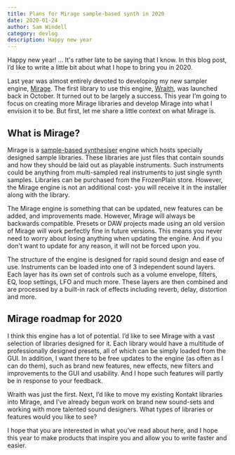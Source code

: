 ```yaml
---
title: Plans for Mirage sample-based synth in 2020
date: 2020-01-24
author: Sam Windell
category: devlog
description: Happy new year
---
```

Happy new year! ... It's rather late to be saying that I know. In this blog post, I’d like to write a little bit about what I hope to bring you in 2020.

Last year was almost entirely devoted to developing my new sampler engine, [Mirage](https://frozenplain.com/mirage/). The first library to use this engine, [Wraith](https://frozenplain.com/product/wraith/), was launched back in October. It turned out to be largely a success. This year I’m going to focus on creating more Mirage libraries and develop Mirage into what I envision it to be. But first, let me share a little context on what Mirage is.

## What is Mirage?

Mirage is a [sample-based synthesiser](https://en.wikipedia.org/wiki/Sample-based_synthesis) engine which hosts specially designed sample libraries. These libraries are just files that contain sounds and how they should be laid out as playable instruments. Such instruments could be anything from multi-sampled real instruments to just single synth samples. Libraries can be purchased from the FrozenPlain store. However, the Mirage engine is not an additional cost- you will receive it in the installer along with the library.

The Mirage engine is something that can be updated, new features can be added, and improvements made. However, Mirage will always be backwards compatible. Presets or DAW projects made using an old version of Mirage will work perfectly fine in future versions. This means you never need to worry about losing anything when updating the engine. And if you don't want to update for any reason, it will not be forced upon you.

The structure of the engine is designed for rapid sound design and ease of use. Instruments can be loaded into one of 3 independent sound layers. Each layer has its own set of controls such as a volume envelope, filters, EQ, loop settings, LFO and much more. These layers are then combined and are processed by a built-in rack of effects including reverb, delay, distortion and more.

## Mirage roadmap for 2020

I think this engine has a lot of potential. I’d like to see Mirage with a vast selection of libraries designed for it. Each library would have a multitude of professionally designed presets, all of which can be simply loaded from the GUI. In addition, I want there to be free updates to the engine (as often as I can do them), such as brand new features, new effects, new filters and improvements to the GUI and usability. And I hope such features will partly be in response to your feedback.

Wraith was just the first. Next, I’d like to move my existing Kontakt libraries into Mirage, and I’ve already begun work on brand new sound-sets and working with more talented sound designers. What types of libraries or features would you like to see?

I hope that you are interested in what you’ve read about here, and I hope this year to make products that inspire you and allow you to write faster and easier.
